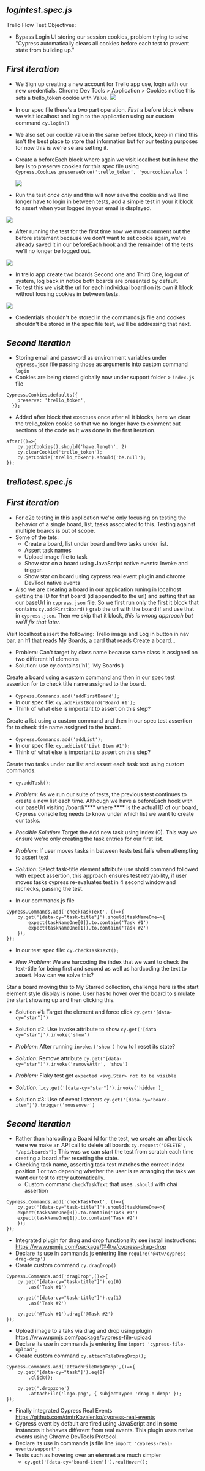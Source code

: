 ## _logintest.spec.js_
Trello Flow Test Objectives: 
- Bypass Login UI storing our session cookies, problem trying to solve "Cypress automatically clears all cookies before each test to prevent state from building up."
## _First iteration_
- We Sign up creating a new account for Trello app use, login with our new credentials. Chrome Dev Tools > Application > Cookies notice this sets a trello_token cookie with Value.
    <img src="..\..\..\Images\2021-06-25_15-03-42.png">

- In our spec file there's a two part operation. _First_ a before block where we visit localhost and login to the application using our custom command `cy.login() ` 
- We also set our cookie value in the same before block, keep in mind this isn't the best place to store that information but for our testing purposes for now this is we're se are setting it.
-  Create a beforeEach block where again we visit localhost but in here the key is to preserve cookies for this spec file using `Cypress.Cookies.preserveOnce('trello_token', 'yourcookievalue')`
    
    <img src="../../../Images\2021-06-25_15-13-02.png">

- Run the test _once only_ and this will now save the cookie and we'll no longer have to login in between tests, add a simple test in your it block to assert when your logged in your email is displayed.

 <img src="../../../Images\2021-06-25_15-14-14.png">

- After running the test for the first time now we must comment out the before statement because we don't want to set cookie again, we've already saved it in our beforeEach hook and the remainder of the tests we'll no longer be logged out.

<img src="../../../Images\2021-06-25_20-57-52.png">

- In trello app create two boards Second one and Third One, log out of system, log back in notice both boards are presented by default.
- To test this we visit the url for each individual board on its own it block without loosing cookies in between tests.

<img src="../../../Images\2021-06-25_20-59-21.png">

- Credentials shouldn't be stored in the commands.js file and cookes shouldn't be stored in the spec file test, we'll be addressing that next.

## _Second iteration_
- Storing email and password as environment variables under `cypress.json` file passing those as arguments into custom command `login` 
- Cookies are being stored globally now under support folder > `index.js` file
```
Cypress.Cookies.defaults({
    preserve: 'trello_token',
  });

```
- Added after block that exectues once after all it blocks, here we clear the trello_token cookie so that we no longer have to comment out sections of the code as it was done in the first iteration.

```
after(()=>{
    cy.getCookies().should('have.length', 2)
    cy.clearCookie('trello_token');
    cy.getCookie('trello_token').should('be.null');
});

```
## _trellotest.spec.js_
## _First iteration_
- For e2e testing in this application we're only focusing on testing the behavior of a single board, list, tasks associated to this.  Testing against multiple boards is out of scope.
- Some of the tets:
    - Create a board, list under board and two tasks under list.
    - Assert task names
    - Upload image file to task
    - Show star on a board using JavaScript native events: Invoke and trigger.
    - Show star on board using cypress real event plugin and chrome DevTool native events
- Also we are creating a board in our application runing in localhost getting the ID for that board (id appended to the url) and setting that as our baseUrl in `cypress.json` file.  So we first run only the first it block that contains `cy.addFirstBoard()` grab the url with the board if and use that in `cypress.json`. Then we skip that it block, _this is wrong approach but we'll fix that later._

Visit localhost assert the following: Trello image and Log in button in nav bar, an h1 that reads My Boards, a card that reads Create a board...

- Problem: Can't target by class name because same class is assigned on two different h1 elements 
- Solution: use cy.contains('h1', 'My Boards')

Create a board using a custom command and then in our spec test assertion for to check title name assigned to the board.
- `Cypress.Commands.add('addFirstBoard');`
- In our spec file: `cy.addFirstBoard('Board #1');`
- Think of what else is important to assert on this step?

Create a list using a custom command and then in our spec test assertion for to check title name assigned to the board.
- `Cypress.Commands.add('addList');`
- In our spec file: `cy.addList('List Item #1');`
- Think of what else is important to assert on this step?

Create two tasks under our list and assert each task text using custom commands.
- `cy.addTask();`
- _Problem_: As we run our suite of tests, the previous test continues to create a new list each time.  Although we have a beforeEach hook with our baseUrl visiting /board/**** where **** is the actual ID of our board, Cypress console log needs to know under which list we want to create our tasks.

- _Possible Solution_: Target the Add new task using index (0).  This way we ensure we're only creating the task entries for our first list.

- _Problem_: If user moves tasks in between tests test fails when attempting to assert text
- _Solution:_ Select task-title element attribute use shold command followed with expect assertion, this approach ensures test retryability, if user moves tasks cypress re-evaluates test in 4 second window and rechecks, passing the test.

- In our commands.js file
```
Cypress.Commands.add('checkTaskText', ()=>{
    cy.get('[data-cy="task-title"]').should(taskNameOne=>{
        expect(taskNameOne[0]).to.contain('Task #1')
        expect(taskNameOne[1]).to.contain('Task #2')
    });
});

```
- In our test spec file: `cy.checkTaskText();`

- _New Problem:_ We are harcoding the index that we want to check the text-title for being first and second as well as hardcoding the text to assert.  How can we solve this?

Star a board moving this to My Starred collection, challenge here is the start element style display is none.  User has to hover over the board to simulate the start showing up and then clicking this.
- Solution #1: Target the element and force click `cy.get('[data-cy="star"]')`

- Solution #2: Use invoke attribute to show `cy.get('[data-cy="star"]').invoke('show')`
- _Problem_: After running `invoke.('show')` how to I reset its state?
- _Solution:_ Remove attribute `cy.get('[data-cy="star"]').invoke('removeAttr', 'show')`
- _Problem:_ Flaky test get `expected <svg.Star> not to be visible`
- _Solution:_ `_``cy.get('[data-cy="star"]').invoke('hidden')_``

- Solution #3: Use of event listeners `cy.get('[data-cy="board-item"]').trigger('mouseover')`

## _Second iteration_
- Rather than harcoding a Board Id for the test, we create an after block were we make an API call to delete all boards `cy.request('DELETE', "/api/boards");` This was we can start the test from scratch each time creating a board after resetting the state.
- Checking task name, asserting task text matches the correct index position 1 or two depening whether the user is re arranging the taks we want our test to retry automatically.
    - Custom command `checkTaskText` that uses `.should` with chai assertion 
```
Cypress.Commands.add('checkTaskText', ()=>{
    cy.get('[data-cy="task-title"]').should(taskNameOne=>{
    expect(taskNameOne[0]).to.contain('Task #1')
    expect(taskNameOne[1]).to.contain('Task #2')
    });
}); 
```
- Integrated plugin for drag and drop functionality see install instructions: <https://www.npmjs.com/package/@4tw/cypress-drag-drop>
- Declare its use in commands.js entering line `require('@4tw/cypress-drag-drop')`
- Create custom command `cy.dragDrop()`
```
Cypress.Commands.add('dragDrop',()=>{
    cy.get('[data-cy="task-title"]').eq(0)
        .as('Task #1')
  
    cy.get('[data-cy="task-title"]').eq(1)
        .as('Task #2')

    cy.get('@Task #1').drag('@Task #2')
});
```
- Upload image to a taks via drag and drop using plugin <https://www.npmjs.com/package/cypress-file-upload>
- Declare its use in commands.js entering line `import 'cypress-file-upload';` 
- Create custom command `cy.attachFileDragDrop();`
```
Cypress.Commands.add('attachFileDragDrop',()=>{
    cy.get('[data-cy="task"]').eq(0)
        .click();

    cy.get('.dropzone')
        .attachFile('logo.png', { subjectType: 'drag-n-drop' });
});
```
- Finally integrated Cypress Real Events <https://github.com/dmtrKovalenko/cypress-real-events>
- Cypress event by default are fired using JavaScript and in some instances it behaves different from real events.  This plugin uses native events using Chrome DevTools Protocol.
- Declare its use in commands.js file line `import "cypress-real-events/support";`
- Tests such as hovering over an elemnet are much simpler
    - `cy.get('[data-cy="board-item"]').realHover();`
